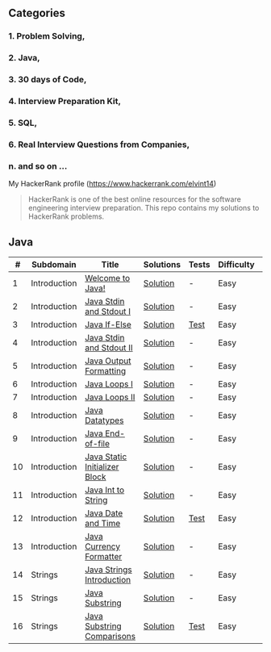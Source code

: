 ## Categories
### 1. Problem Solving,
### 2. Java,
### 3. 30 days of Code,
### 4. Interview Preparation Kit,
### 5. SQL,
### 6. Real Interview Questions from Companies,
### n. and so on ...

My HackerRank profile (https://www.hackerrank.com/elvint14)

> HackerRank is one of the best online resources for the software engineering interview preparation. This repo contains my solutions to HackerRank problems.

## Java

| #  |      Subdomain     |      Title     |   Solutions   |   Tests   | Difficulty  |    Points   | Tag
|----|--------------------|----------------|---------------|---------------|-------------|-------------|-------------
| 1  |Introduction|[Welcome to Java!](https://www.hackerrank.com/challenges/welcome-to-java/problem)|[Solution](src/main/java/com/hackerrank/java/WelcomeToJava.java)|-|Easy|3|Welcome to Java!|
| 2  |Introduction|[Java Stdin and Stdout I](https://www.hackerrank.com/challenges/java-stdin-and-stdout-1/problem)|[Solution](src/main/java/com/hackerrank/java/JavaStdinAndStdoutI.java)|-|Easy|5|Java Stdin and Stdout I|
| 3  |Introduction|[Java If-Else](https://www.hackerrank.com/challenges/java-if-else/problem)|[Solution](src/main/java/com/hackerrank/java/JavaIfElse.java)|[Test](src/test/java/com/hackerrank/java/JavaIfElseTest.java)|Easy|10|Java If-Else|
| 4  |Introduction|[Java Stdin and Stdout II](https://www.hackerrank.com/challenges/java-stdin-stdout/problem)|[Solution](src/main/java/com/hackerrank/java/JavaStdinAndStdoutII.java)|-|Easy|10|Java Stdin and Stdout II|
| 5  |Introduction|[Java Output Formatting](https://www.hackerrank.com/challenges/java-output-formatting/problem)|[Solution](src/main/java/com/hackerrank/java/JavaOutputFormatting.java)|-|Easy|10|Java Output Formatting|
| 6  |Introduction|[Java Loops I](https://www.hackerrank.com/challenges/java-loops-i/problem)|[Solution](src/main/java/com/hackerrank/java/JavaLoopsI.java)|-|Easy|10|Java Loops I|
| 7  |Introduction|[Java Loops II](https://www.hackerrank.com/challenges/java-loops/problem)|[Solution](src/main/java/com/hackerrank/java/JavaLoopsII.java)|-|Easy|10|Java Loops II|
| 8  |Introduction|[Java Datatypes](https://www.hackerrank.com/challenges/java-datatypes/problem)|[Solution](src/main/java/com/hackerrank/java/JavaDatatypes.java)|-|Easy|10|Java Datatypes|
| 9  |Introduction|[Java End-of-file](https://www.hackerrank.com/challenges/java-end-of-file/problem)|[Solution](src/main/java/com/hackerrank/java/JavaEndOfFile.java)|-|Easy|10|Java End-of-file|
| 10 |Introduction|[Java Static Initializer Block](https://www.hackerrank.com/challenges/java-static-initializer-block/problem)|[Solution](src/main/java/com/hackerrank/java/JavaStaticInitializerBlock.java)|-|Easy|10|Java Static Initializer Block|
| 11 |Introduction|[Java Int to String](https://www.hackerrank.com/challenges/java-int-to-string/problem)|[Solution](src/main/java/com/hackerrank/java/JavaIntToString.java)|-|Easy|10|Java Int to String|
| 12 |Introduction|[Java Date and Time](https://www.hackerrank.com/challenges/java-date-and-time/problem)|[Solution](src/main/java/com/hackerrank/java/JavaDateAndTime.java)|[Test](src/test/java/com/hackerrank/java/JavaDateAndTimeTest.java)|Easy|15|Java Date and Time|
| 13 |Introduction|[Java Currency Formatter](https://www.hackerrank.com/challenges/java-currency-formatter/problem)|[Solution](src/main/java/com/hackerrank/java/JavaCurrencyFormatter.java)|-|Easy|15|Java Currency Formatter|
| 14 |Strings     |[Java Strings Introduction](https://www.hackerrank.com/challenges/java-strings-introduction/problem)|[Solution](src/main/java/com/hackerrank/java/JavaStringsIntroduction.java)|-|Easy|5|Java Strings Introduction|
| 15 |Strings     |[Java Substring](https://www.hackerrank.com/challenges/java-substring/problem)|[Solution](src/main/java/com/hackerrank/java/JavaSubstring.java)|-|Easy|5|Java Substring|
| 16 |Strings     |[Java Substring Comparisons](https://www.hackerrank.com/challenges/java-string-compare/problem)|[Solution](src/main/java/com/hackerrank/java/JavaSubstringComparisons.java)|[Test](src/test/java/com/hackerrank/java/JavaSubstringComparisonsTest.java)|Easy|5|Java Substring Comparisons|

